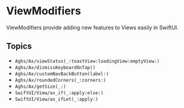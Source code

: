 # ViewModifiers

ViewModifiers provide adding new features to Views easily in SwiftUI.

## Topics

- ``Aghs/Ax/viewStatus(_:toastView:loadingView:emptyView:)``
- ``Aghs/Ax/dismissKeyboardOnTap()``
- ``Aghs/Ax/customNavBackButton(label:)``
- ``Aghs/Ax/roundedCorners(_:corners:)``
- ``Aghs/Ax/getSize(_:)``
- ``SwiftUI/View/ax_if(_:apply:else:)``
- ``SwiftUI/View/ax_ifLet(_:apply:)``
